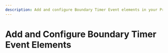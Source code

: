 ```yaml
---
description: Add and configure Boundary Timer Event elements in your Process model.
---
```


# Add and Configure Boundary Timer Event Elements

